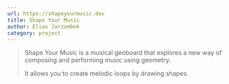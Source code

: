```yaml
---
url: https://shapeyourmusic.dev
title: Shape Your Music
author: Elias Jarzombek
category: project
---
```


> Shape Your Music is a musical geoboard that explores a new way of composing
> and performing music using geometry.
>
> It allows you to create melodic loops by drawing shapes.
